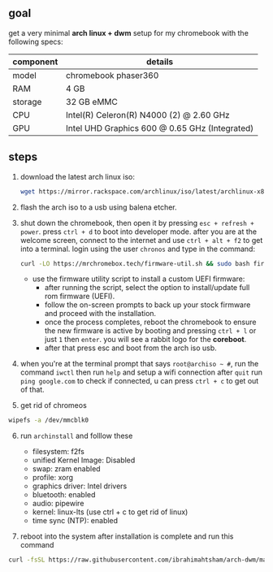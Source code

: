 ## goal

get a very minimal **arch linux + dwm** setup for my chromebook with the following specs:

| component | details |
|-----------|-----------------------------------------------|
| model     | chromebook phaser360                          |
| RAM       | 4 GB                                          |
| storage   | 32 GB eMMC                                    |
| CPU       | Intel(R) Celeron(R) N4000 (2) @ 2.60 GHz      |
| GPU       | Intel UHD Graphics 600 @ 0.65 GHz (Integrated)|

## steps

1. download the latest arch linux iso:

	```bash
	wget https://mirror.rackspace.com/archlinux/iso/latest/archlinux-x86_64.iso
	```

2. flash the arch iso to a usb using balena etcher.

3. shut down the chromebook, then open it by pressing `esc + refresh + power`. press `ctrl + d` to boot into developer mode. after you are at the welcome screen, connect to the internet and use `ctrl + alt + f2` to get into a terminal. login using the user `chronos` and type in the command:

    ```bash
    curl -LO https://mrchromebox.tech/firmware-util.sh && sudo bash firmware-util.sh
    ```

    - use the firmware utility script to install a custom UEFI firmware:
      - after running the script, select the option to install/update full rom firmware (UEFI).
      - follow the on-screen prompts to back up your stock firmware and proceed with the installation.
      - once the process completes, reboot the chromebook to ensure the new firmware is active by booting and pressing `ctrl + l` or just `1` then `enter`. you will see a rabbit logo for the **coreboot**.
      - after that press esc and boot from the arch iso usb.

4. when you're at the terminal prompt that says `root@archiso ~ #`, run the command `iwctl` then run `help` and setup a wifi connection after `quit` run `ping google.com` to check if connected, u can press `ctrl + c` to get out of that.

5. get rid of chromeos
```bash
wipefs -a /dev/mmcblk0
```

6. run `archinstall` and folllow these
    - filesystem: f2fs
    - unified Kernel Image: Disabled
    - swap: zram enabled
    - profile: xorg
    - graphics driver: Intel drivers
    - bluetooth: enabled
    - audio: pipewire
    - kernel: linux-lts (use ctrl + c to get rid of linux)
    - time sync (NTP): enabled

7. reboot into the system after installation is complete and run this command
```bash
curl -fsSL https://raw.githubusercontent.com/ibrahimahtsham/arch-dwm/master/setup.sh | bash
```